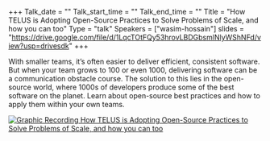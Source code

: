 +++
Talk_date = ""
Talk_start_time = ""
Talk_end_time = ""
Title = "How TELUS is Adopting Open-Source Practices to Solve Problems of Scale, and how you can too"
Type = "talk"
Speakers = ["wasim-hossain"]
slides = "https://drive.google.com/file/d/1LqcTOtFQy53hrovLBDGbsmlNlyWShNFd/view?usp=drivesdk"
+++

With smaller teams, it’s often easier to deliver efficient, consistent software. But when your team grows to 100 or even 1000, delivering software can be a communication obstacle course. The solution to this lies in the open-source world, where 1000s of developers produce some of the best software on the planet. Learn about open-source best practices and how to apply them within your own teams.

<a href="https://assets.devopsdays.org/events/2019/toronto/WasimHossain_InnerSource_Lg.jpg" target="_blank"><img src="https://assets.devopsdays.org/events/2019/toronto/WasimHossain_InnerSource.png" alt="Graphic Recording How TELUS is Adopting Open-Source Practices to Solve Problems of Scale, and how you can too" /></a>
